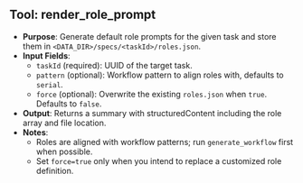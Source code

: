 ## Tool: render_role_prompt

- **Purpose**: Generate default role prompts for the given task and store them in `<DATA_DIR>/specs/<taskId>/roles.json`.
- **Input Fields**:
  - `taskId` (required): UUID of the target task.
  - `pattern` (optional): Workflow pattern to align roles with, defaults to `serial`.
  - `force` (optional): Overwrite the existing `roles.json` when `true`. Defaults to `false`.
- **Output**: Returns a summary with structuredContent including the role array and file location.
- **Notes**:
  - Roles are aligned with workflow patterns; run `generate_workflow` first when possible.
  - Set `force=true` only when you intend to replace a customized role definition.
